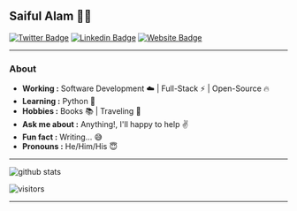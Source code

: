 ## Saiful Alam 👨‍💻
[![Twitter Badge](https://img.shields.io/badge/-4msar-1ca0f1?style=for-the-badge&logo=twitter&logoColor=white&link=https://twitter.com/4msar)](https://twitter.com/4msar) 
[![Linkedin Badge](https://img.shields.io/badge/-4msar-blue?style=for-the-badge&logo=Linkedin&logoColor=white&link=https://www.linkedin.com/in/4msar/)](https://www.linkedin.com/in/4msar/)
[![Website Badge](https://img.shields.io/badge/-Saiful_Alam-blue?style=for-the-badge&logo=appveyor&logoColor=white&link=https://msar.me/)](https://msar.me/)

---------------------------------------------------------------------------------------------------------------------------------------------------------------------------------
### About
-  **Working :** Software Development :cloud: | Full-Stack :zap: | Open-Source :fire: 
-  **Learning :** Python :snake: 
-  **Hobbies :** Books :books: | Traveling :ocean:
-  **Ask me about :** Anything!, I'll happy to help :v:
-  **Fun fact :** Writing... :sweat_smile:
-  **Pronouns :** He/Him/His :innocent:

---------------------------------------------------------------------------------------------------------------------------------------------------------------------------------

![github stats](https://github-readme-stats.vercel.app/api?username=4msar&show_icons=true)

![visitors](https://visitor-badge.glitch.me/badge?page_id=4msar) 

---------------------------------------------------------------------------------------------------------------------------------------------------------------------------------
